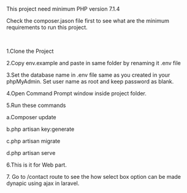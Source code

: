 <p> This project need minimum PHP version 7.1.4 </p>
<p> Check the composer.jason file first to see what are the minimum requirements to run this project. </p>
<br>
<p> 1.Clone the Project </p>
<p> 2.Copy env.example and paste in same folder by renaming it .env file </p>
<p> 3.Set the database name in .env file same as you created in your phpMyAdmin. Set user name as root and keep password as blank. </p>
<p> 4.Open Command Prompt window inside project folder. </p>
<p> 5.Run these commands </P>
<p> a.Composer update </p>
<p> b.php artisan key:generate </p>
<p> c.php artisan migrate </p>
<p> d.php artisan serve </p>
<p> 6.This is it for Web part. </p>
<p> 7. Go to /contact route to see the how select box option can be made dynapic using ajax in laravel.</p>
